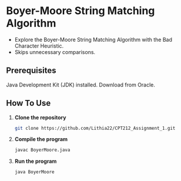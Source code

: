 # Boyer-Moore String Matching Algorithm

- Explore the Boyer-Moore String Matching Algorithm with the Bad Character Heuristic.
- Skips unnecessary comparisons.

## Prerequisites

Java Development Kit (JDK) installed. Download from Oracle.

## How To Use

1. **Clone the repository**
   
   ```bash
   git clone https://github.com/Lithia22/CPT212_Assignment_1.git
   ```
   
2. **Compile the program**
   
   ```bash 
   javac BoyerMoore.java
   ```
   
3. **Run the program**
   
   ```bash
   java BoyerMoore
   ```
